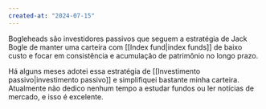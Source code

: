 ```yaml
---
created-at: "2024-07-15"
---
```


Bogleheads são investidores passivos que seguem a estratégia de Jack Bogle de manter uma carteira com [[Index fund|index funds]] de baixo custo e focar em consistência e acumulação de patrimônio no longo prazo.

Há alguns meses adotei essa estratégia de [[Investimento passivo|investimento passivo]] e simplifiquei bastante minha carteira. Atualmente não dedico nenhum tempo a estudar fundos ou ler notícias de mercado, e isso é excelente.
